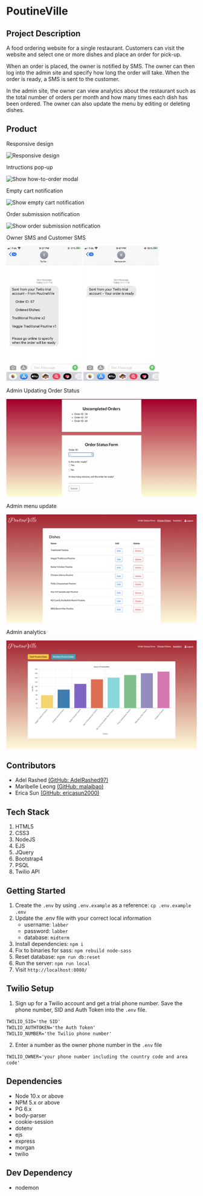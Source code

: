 # PoutineVille
## Project Description
A food ordering website for a single restaurant. Customers can visit the website and select one or more dishes and place an order for pick-up.

When an order is placed, the owner is notified by SMS. The owner can then log into the admin site and specify how long the order will take. When the order is ready, a SMS is sent to the customer.

In the admin site, the owner can view analytics about the restaurant such as the total number of orders per month and how many times each dish has been ordered. The owner can also update the menu by editing or deleting dishes.

## Product

Responsive design

![Responsive design](docx/responsive.gif)


Intructions pop-up

![Show how-to-order modal](docx/showModal.gif)


Empty cart notification

![Show empty cart notification](docx/emptyCartNotification.gif)

Order submission notification

![Show order submission notification](docx/takingOrder.gif)

Owner SMS and Customer SMS

<p>
    <img src="docx/owner.PNG" alt="drawing" width="200"/>
    <img src="docx/client.jpeg" alt="drawing" width="200"/>
</p>

Admin Updating Order Status

![Admin Updating Order Status](docx/orderstatus.gif)

Admin menu update

![(Show update page)](docx/display.png)

Admin analytics

![(Show analytics page)](docx/analytics.png)




## Contributors

* Adel Rashed [(GitHub: AdelRashed97)](https://github.com/AdelRashed97)
* Maribelle Leong [(GitHub: malaibao)](https://github.com/malaibao)
* Erica Sun [(GitHub: ericasun2000)](https://github.com/ericasun2000)

## Tech Stack
1. HTML5
2. CSS3
3. NodeJS
4. EJS
5. JQuery
6. Bootstrap4
7. PSQL
8. Twilio API

## Getting Started

1. Create the `.env` by using `.env.example` as a reference: `cp .env.example .env`
2. Update the .env file with your correct local information 
    - username: `labber` 
    - password: `labber` 
    - database: `midterm`
3. Install dependencies: `npm i`
4. Fix to binaries for sass: `npm rebuild node-sass`
5. Reset database: `npm run db:reset`
6. Run the server: `npm run local`
7. Visit `http://localhost:8080/`

## Twilio Setup
1. Sign up for a Twilio account and get a trial phone number. Save the phone number, SID and Auth Token into the `.env` file.
````
TWILIO_SID='the SID'
TWILIO_AUTHTOKEN='the Auth Token'
TWILIO_NUMBER='the Twilio phone number'

````
2. Enter a number as the owner phone number in the `.env` file
````
TWILIO_OWNER='your phone number including the country code and area code'
````

## Dependencies

- Node 10.x or above
- NPM 5.x or above
- PG 6.x
- body-parser
- cookie-session
- dotenv
- ejs
- express
- morgan
- twilio

## Dev Dependency
- nodemon
